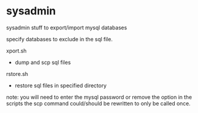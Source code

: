 # sysadmin
sysadmin stuff to export/import mysql databases

specify databases to exclude in the sql file.

xport.sh
- dump and scp sql files

rstore.sh
- restore sql files in specified directory

note:
you will need to enter the mysql password or remove the option in the scripts
the scp command could/should be rewritten to only be called once.
